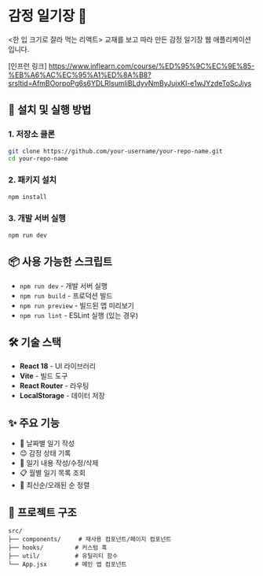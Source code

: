 # 감정 일기장 📝
<한 입 크기로 잘라 먹는 리액트> 교재를 보고 따라 만든 감정 일기장 웹 애플리케이션입니다.

[인프런 링크]
https://www.inflearn.com/course/%ED%95%9C%EC%9E%85-%EB%A6%AC%EC%95%A1%ED%8A%B8?srsltid=AfmBOorpoPg6s6YDLRIsumliBLdyvNmByJujxKl-e1wJYzdeToScJiys

## 🚀 설치 및 실행 방법

### 1. 저장소 클론
```bash
git clone https://github.com/your-username/your-repo-name.git
cd your-repo-name
```

### 2. 패키지 설치
```bash
npm install
```

### 3. 개발 서버 실행
```bash
npm run dev
```

## 📦 사용 가능한 스크립트

- `npm run dev` - 개발 서버 실행
- `npm run build` - 프로덕션 빌드
- `npm run preview` - 빌드된 앱 미리보기
- `npm run lint` - ESLint 실행 (있는 경우)

## 🛠️ 기술 스택

- **React 18** - UI 라이브러리
- **Vite** - 빌드 도구
- **React Router** - 라우팅
- **LocalStorage** - 데이터 저장

## ✨ 주요 기능

- 📅 날짜별 일기 작성
- 😊 감정 상태 기록
- 📝 일기 내용 작성/수정/삭제
- 📋 월별 일기 목록 조회
- 🔄 최신순/오래된 순 정렬

## 📁 프로젝트 구조

```
src/
├── components/     # 재사용 컴포넌트/페이지 컴포넌트
├── hooks/         # 커스텀 훅
├── util/          # 유틸리티 함수
└── App.jsx        # 메인 앱 컴포넌트
```
